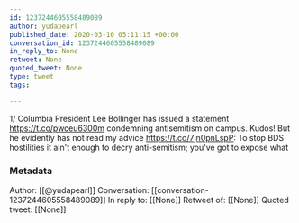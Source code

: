 ```yaml
---
id: 1237244605558489089
author: yudapearl
published_date: 2020-03-10 05:11:15 +00:00
conversation_id: 1237244605558489089
in_reply_to: None
retweet: None
quoted_tweet: None
type: tweet
tags:

---
```


1/ Columbia President Lee Bollinger has issued a statement https://t.co/pwceu6300m condemning antisemitism on campus. Kudos! But he evidently has not read my advice https://t.co/7jn0pnLspP: To stop BDS hostilities it ain't enough to decry anti-semitism; you've got to expose what

### Metadata

Author: [[@yudapearl]]
Conversation: [[conversation-1237244605558489089]]
In reply to: [[None]]
Retweet of: [[None]]
Quoted tweet: [[None]]
